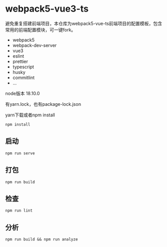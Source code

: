 # webpack5-vue3-ts

避免重复搭建前端项目，本仓库为webpack5-vue-ts前端项目的配置模板，包含常用的前端配置模块，可一键fork。

- webpack5
- webpack-dev-server
- vue3
- eslint
- prettier
- typescript
- husky
- commitlint
- ...


node版本 18.10.0

有yarn.lock，也有package-lock.json

yarn下载或者npm install
```shell
npm install
```

## 启动
```shell
npm run serve
```

## 打包
```shell
npm run build
```

## 检查
```shell
npm run lint
```

## 分析
```shell
npm run build && npm run analyze
```
